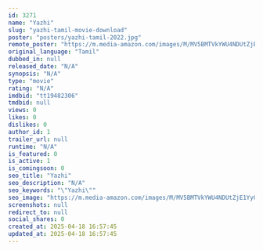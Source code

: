 ```yaml
---
id: 3271
name: "Yazhi"
slug: "yazhi-tamil-movie-download"
poster: "posters/yazhi-tamil-2022.jpg"
remote_poster: "https://m.media-amazon.com/images/M/MV5BMTVkYWU4NDUtZjE1Yy00OTBjLWI2NjAtNzY5MGM4NmU0YWY3XkEyXkFqcGdeQXVyMTI5ODA0MTYw._V1_SX300.jpg"
original_language: "Tamil"
dubbed_in: null
released_date: "N/A"
synopsis: "N/A"
type: "movie"
rating: "N/A"
imdbid: "tt19482306"
tmdbid: null
views: 0
likes: 0
dislikes: 0
author_id: 1
trailer_url: null
runtime: "N/A"
is_featured: 0
is_active: 1
is_comingsoon: 0
seo_title: "Yazhi"
seo_description: "N/A"
seo_keywords: "\"Yazhi\""
seo_image: "https://m.media-amazon.com/images/M/MV5BMTVkYWU4NDUtZjE1Yy00OTBjLWI2NjAtNzY5MGM4NmU0YWY3XkEyXkFqcGdeQXVyMTI5ODA0MTYw._V1_SX300.jpg"
screenshots: null
redirect_to: null
social_shares: 0
created_at: 2025-04-18 16:57:45
updated_at: 2025-04-18 16:57:45
---
```


